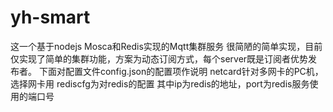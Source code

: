 # yh-smart
这一个基于nodejs Mosca和Redis实现的Mqtt集群服务
很简陋的简单实现，目前仅实现了简单的集群功能，方案为动态订阅方式，每个server既是订阅者优势发布者。
下面对配置文件config.json的配置项作说明
  netcard针对多网卡的PC机，选择网卡用
  rediscfg为对redis的配置
    其中ip为redis的地址，port为redis服务使用的端口号
